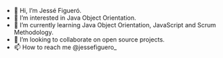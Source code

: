 - 👋 Hi, I’m Jessé Figueró.
- 👀 I’m interested in Java Object Orientation.
- 🌱 I’m currently learning Java Object Orientation, JavaScript and Scrum Methodology.
- 💞️ I’m looking to collaborate on open source projects.
- 📫 How to reach me @jessefiguero_

<!---
JesseFi/JesseFi is a ✨ special ✨ repository because its `README.md` (this file) appears on your GitHub profile.
You can click the Preview link to take a look at your changes.
--->

